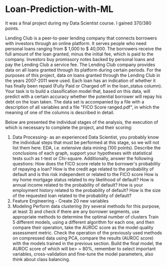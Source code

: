 # Loan-Prediction-with-ML
It was a final project during my Data Scientist course. I gained 370/380 points.



Lending Club is a peer-to-peer lending company that connects borrowers with investors through an online platform. It serves people who need personal loans ranging from $ 1,000 to $ 40,000. The borrowers receive the full amount of the loan granted, minus the initial fee, which is paid to the company. Investors buy promissory notes backed by personal loans and pay the Lending Club a service fee. The Lending Club company provides data on all loans granted through its platform during certain periods.
For the purposes of this project, data on loans granted through the Lending Club in the years 2007-2011 were used. Each loan has an indication of whether it has finally been repaid (Fully Paid or Charged off in the loan_status column). Your task is to build a classification model that, based on this data, will predict with a certain accuracy whether the potential borrower will repay his debt on the loan taken. The data set is accompanied by a file with a description of all variables and a file "FICO Score ranged.pdf", in which the meaning of one of the columns is described in detail.

Below are presented the individual stages of the analysis, the execution of which is necessary to complete the project, and their scoring:
1) Data Processing- as an experienced Data Scientist, you probably know the individual steps that must be performed at this stage, so we will not list them here.
    EDA, i.e. extensive data mining (100 points). Describe the conclusions of each graph, support your hypotheses with statistical tests such as t-test or Chi-square. Additionally, answer the following questions:
        How does the FICO score relate to the borrower's probability of repaying a loan?
        How is the credit age related to the probability of default and is this risk independent or related to the FICO score
        How is my home mortgage status related to my likelihood of default?
        How is annual income related to the probability of default?
        How is your employment history related to the probability of default?
        How is the size of the requested loan related to the probability of default?
 2) Feature Engineering - Create 20 new variables
 3) Modeling
        Perform data clustering (try several methods for this purpose, at least 3) and check if there are any borrower segments, use appropriate methods to determine the optimal number of clusters
        Train 5 different models, using a different algorithm for each one, and then compare their operation, take the AUROC score as the model quality assessment metric.
        Check the operation of the previously used methods on compressed data using PCA, compare the results (AUROC score) with the models trained in the previous section.
        Build the final model, the AUROC score of which will be> = 80%, remember to select important variables, cross-validation and fine-tune the model parameters, also think about class balancing.
        
        
        
